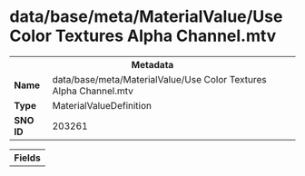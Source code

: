 <h1>data/base/meta/MaterialValue/Use Color Textures Alpha Channel.mtv</h1><table><tr><th colspan="100%">Metadata</th></tr><tr><td><b>Name</b></td><td>data/base/meta/MaterialValue/Use Color Textures Alpha Channel.mtv</td></tr><tr><td><b>Type</b></td><td>MaterialValueDefinition</td></tr><tr><td><b>SNO ID</b></td><td>203261</td></tr></table>

<table><tr><th colspan="100%">Fields</th></tr></table>

